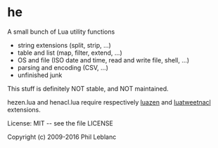 # he

A small bunch of Lua utility functions

* string extensions (split, strip, ...)
* table and list (map, filter, extend, ...)
* OS and file (ISO date and time, read and write file, shell, ...)
* parsing and encoding (CSV, ...)
* unfinished junk

This stuff is definitely NOT stable, and  NOT maintained.  

hezen.lua and henacl.lua require respectively [luazen](https://github.com/philanc/luazen) and [luatweetnacl](https://github.com/philanc/luatweetnacl) extensions.

License: MIT -- see the file LICENSE

Copyright (c) 2009-2016  Phil Leblanc 
